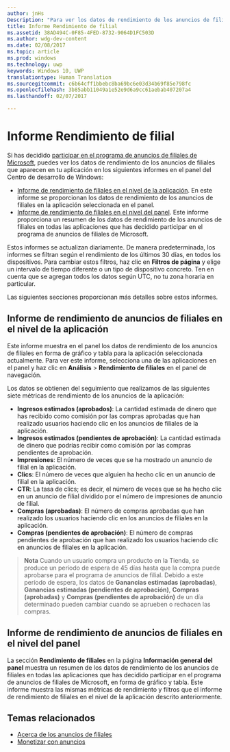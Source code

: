 ```yaml
---
author: jnHs
Description: "Para ver los datos de rendimiento de los anuncios de filiales en tus aplicaciones, usa los informes de rendimiento de filiales en el nivel de la cuenta y de la aplicación en el panel del Centro de desarrollo de Windows."
title: Informe Rendimiento de filial
ms.assetid: 38AD494C-0F85-4FED-8732-9064D1FC503D
ms.author: wdg-dev-content
ms.date: 02/08/2017
ms.topic: article
ms.prod: windows
ms.technology: uwp
keywords: Windows 10, UWP
translationtype: Human Translation
ms.sourcegitcommit: c6b64cff1bbebc8ba69bc6e03d34b69f85e798fc
ms.openlocfilehash: 3b85abb11049a1e52e9d6a9cc61aebab407207a4
ms.lasthandoff: 02/07/2017

---
```


# <a name="affiliates-performance-report"></a>Informe Rendimiento de filial

Si has decidido [participar en el programa de anuncios de filiales de Microsoft](about-affiliate-ads.md), puedes ver los datos de rendimiento de los anuncios de filiales que aparecen en tu aplicación en los siguientes informes en el panel del Centro de desarrollo de Windows:

-   [Informe de rendimiento de filiales en el nivel de la aplicación](#app-level-affiliate-ads-performance-report). En este informe se proporcionan los datos de rendimiento de los anuncios de filiales en la aplicación seleccionada en el panel.
-   [Informe de rendimiento de filiales en el nivel del panel](#dashboard-level-affiliate-ads-performance-report). Este informe proporciona un resumen de los datos de rendimiento de los anuncios de filiales en todas las aplicaciones que has decidido participar en el programa de anuncios de filiales de Microsoft.

Estos informes se actualizan diariamente. De manera predeterminada, los informes se filtran según el rendimiento de los últimos 30 días, en todos los dispositivos. Para cambiar estos filtros, haz clic en **Filtros de página** y elige un intervalo de tiempo diferente o un tipo de dispositivo concreto. Ten en cuenta que se agregan todos los datos según UTC, no tu zona horaria en particular.

Las siguientes secciones proporcionan más detalles sobre estos informes.

## <a name="app-level-affiliate-ads-performance-report"></a>Informe de rendimiento de anuncios de filiales en el nivel de la aplicación

Este informe muestra en el panel los datos de rendimiento de los anuncios de filiales en forma de gráfico y tabla para la aplicación seleccionada actualmente. Para ver este informe, selecciona una de las aplicaciones en el panel y haz clic en **Análisis** &gt; **Rendimiento de filiales** en el panel de navegación.

Los datos se obtienen del seguimiento que realizamos de las siguientes siete métricas de rendimiento de los anuncios de la aplicación:

-   **Ingresos estimados (aprobados)**: La cantidad estimada de dinero que has recibido como comisión por las compras aprobadas que han realizado usuarios haciendo clic en los anuncios de filiales de la aplicación.
-   **Ingresos estimados (pendientes de aprobación)**: La cantidad estimada de dinero que podrías recibir como comisión por las compras pendientes de aprobación.
-   **Impresiones**: El número de veces que se ha mostrado un anuncio de filial en la aplicación.
-   **Clics**: El número de veces que alguien ha hecho clic en un anuncio de filial en la aplicación.
-   **CTR**: La tasa de clics; es decir, el número de veces que se ha hecho clic en un anuncio de filial dividido por el número de impresiones de anuncio de filial.
-   **Compras (aprobadas)**: El número de compras aprobadas que han realizado los usuarios haciendo clic en los anuncios de filiales en la aplicación.
-   **Compras (pendientes de aprobación)**: El número de compras pendientes de aprobación que han realizado los usuarios haciendo clic en anuncios de filiales en la aplicación.

> **Nota** Cuando un usuario compra un producto en la Tienda, se produce un período de espera de 45 días hasta que la compra puede aprobarse para el programa de anuncios de filial. Debido a este período de espera, los datos de **Ganancias estimadas (aprobadas)**, **Ganancias estimadas (pendientes de aprobación)**, **Compras (aprobadas)** y **Compras (pendientes de aprobación)** de un día determinado pueden cambiar cuando se aprueben o rechacen las compras.

## <a name="dashboard-level-affiliate-ads-performance-report"></a>Informe de rendimiento de anuncios de filiales en el nivel del panel

La sección **Rendimiento de filiales** en la página **Información general del panel** muestra un resumen de los datos de rendimiento de los anuncios de filiales en todas las aplicaciones que has decidido participar en el programa de anuncios de filiales de Microsoft, en forma de gráfico y tabla. Este informe muestra las mismas métricas de rendimiento y filtros que el informe de rendimiento de filiales en el nivel de la aplicación descrito anteriormente.

## <a name="related-topics"></a>Temas relacionados

* [Acerca de los anuncios de filiales](about-affiliate-ads.md)
* [Monetizar con anuncios](monetize-with-ads.md)
 

 

